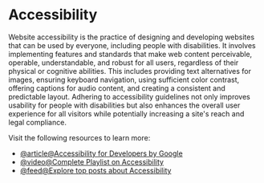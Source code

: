 # Accessibility

Website accessibility is the practice of designing and developing websites that can be used by everyone, including people with disabilities. It involves implementing features and standards that make web content perceivable, operable, understandable, and robust for all users, regardless of their physical or cognitive abilities. This includes providing text alternatives for images, ensuring keyboard navigation, using sufficient color contrast, offering captions for audio content, and creating a consistent and predictable layout. Adhering to accessibility guidelines not only improves usability for people with disabilities but also enhances the overall user experience for all visitors while potentially increasing a site's reach and legal compliance.

Visit the following resources to learn more:

- [@article@Accessibility for Developers by Google](https://web.dev/accessibility)
- [@video@Complete Playlist on Accessibility](https://youtube.com/playlist?list=PLNYkxOF6rcICWx0C9LVWWVqvHlYJyqw7g)
- [@feed@Explore top posts about Accessibility](https://app.daily.dev/tags/accessibility?ref=roadmapsh)
